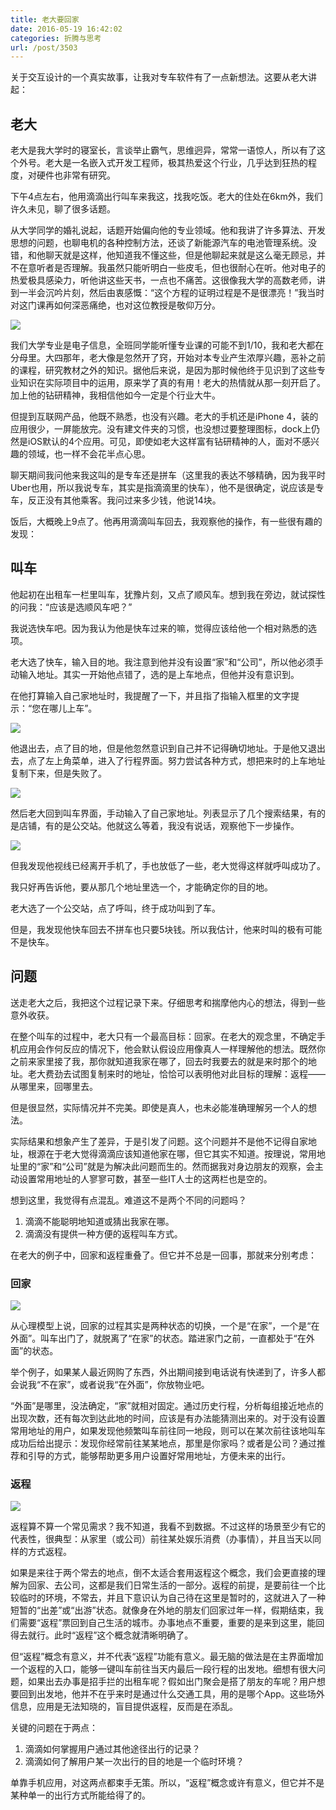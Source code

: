 ```yaml
---
title: 老大要回家
date: 2016-05-19 16:42:02
categories: 折腾与思考
url: /post/3503
---
```


关于交互设计的一个真实故事，让我对专车软件有了一点新想法。这要从老大讲起：

## 老大

老大是我大学时的寝室长，言谈举止霸气，思维迥异，常常一语惊人，所以有了这个外号。老大是一名嵌入式开发工程师，极其热爱这个行业，几乎达到狂热的程度，对硬件也非常有研究。

下午4点左右，他用滴滴出行叫车来我这，找我吃饭。老大的住处在6km外，我们许久未见，聊了很多话题。

从大学同学的婚礼说起，话题开始偏向他的专业领域。他和我讲了许多算法、开发思想的问题，也聊电机的各种控制方法，还谈了新能源汽车的电池管理系统。没错，和他聊天就是这样，他知道我不懂这些，但是他聊起来就是这么毫无顾忌，并不在意听者是否理解。我虽然只能听明白一些皮毛，但也很耐心在听。他对电子的热爱极具感染力，听他讲这些天书，一点也不痛苦。这很像我大学的高数老师，讲到一半会沉吟片刻，然后由衷感慨：“这个方程的证明过程是不是很漂亮！”我当时对这门课再如何深恶痛绝，也对这位教授是敬仰万分。

![](http://qiniu.colacdn.com/img/posts/2016-05/05-19/wKhTg1Z463wEAAAAAAAAAAAAAAA057.jpg)

我们大学专业是电子信息，全班同学能听懂专业课的可能不到1/10，我和老大都在分母里。大四那年，老大像是忽然开了窍，开始对本专业产生浓厚兴趣，恶补之前的课程，研究教材之外的知识。据他后来说，是因为那时候他终于见识到了这些专业知识在实际项目中的运用，原来学了真的有用！老大的热情就从那一刻开启了。加上他的钻研精神，我相信他如今一定是个行业大牛。

但提到互联网产品，他既不熟悉，也没有兴趣。老大的手机还是iPhone 4，装的应用很少，一屏能放完。没有建文件夹的习惯，也没想过要整理图标，dock上仍然是iOS默认的4个应用。可见，即使如老大这样富有钻研精神的人，面对不感兴趣的领域，也一样不会花半点心思。

聊天期间我问他来我这叫的是专车还是拼车（这里我的表达不够精确，因为我平时Uber也用，所以我说专车，其实是指滴滴里的快车），他不是很确定，说应该是专车，反正没有其他乘客。我问过来多少钱，他说14块。

饭后，大概晚上9点了。他再用滴滴叫车回去，我观察他的操作，有一些很有趣的发现：

## 叫车

他起初在出租车一栏里叫车，犹豫片刻，又点了顺风车。想到我在旁边，就试探性的问我：“应该是选顺风车吧？”

我说选快车吧。因为我认为他是快车过来的嘛，觉得应该给他一个相对熟悉的选项。

老大选了快车，输入目的地。我注意到他并没有设置“家”和“公司”，所以他必须手动输入地址。其实一开始他点错了，选的是上车地点，但他并没有意识到。

在他打算输入自己家地址时，我提醒了一下，并且指了指输入框里的文字提示：“您在哪儿上车”。

![](http://qiniu.colacdn.com/img/posts/2016-05/05-19/1.png)

他退出去，点了目的地，但是他忽然意识到自己并不记得确切地址。于是他又退出去，点了左上角菜单，进入了行程界面。努力尝试各种方式，想把来时的上车地址复制下来，但是失败了。

![](http://qiniu.colacdn.com/img/posts/2016-05/05-19/2.png)

然后老大回到叫车界面，手动输入了自己家地址。列表显示了几个搜索结果，有的是店铺，有的是公交站。他就这么等着，我没有说话，观察他下一步操作。

![](http://qiniu.colacdn.com/img/posts/2016-05/05-19/3.png)

但我发现他视线已经离开手机了，手也放低了一些，老大觉得这样就呼叫成功了。

我只好再告诉他，要从那几个地址里选一个，才能确定你的目的地。

老大选了一个公交站，点了呼叫，终于成功叫到了车。

但是，我发现他快车回去不拼车也只要5块钱。所以我估计，他来时叫的极有可能不是快车。

## 问题

送走老大之后，我把这个过程记录下来。仔细思考和揣摩他内心的想法，得到一些意外收获。

在整个叫车的过程中，老大只有一个最高目标：回家。在老大的观念里，不确定手机应用会作何反应的情况下，他会默认假设应用像真人一样理解他的想法。既然你之前来家里接了我，那你就知道我家在哪了，回去时我要去的就是来时那个的地址。老大费劲去试图复制来时的地址，恰恰可以表明他对此目标的理解：返程——从哪里来，回哪里去。

但是很显然，实际情况并不完美。即使是真人，也未必能准确理解另一个人的想法。

实际结果和想象产生了差异，于是引发了问题。这个问题并不是他不记得自家地址，根源在于老大觉得滴滴应该知道他家在哪，但它其实不知道。按理说，常用地址里的“家”和“公司”就是为解决此问题而生的。然而据我对身边朋友的观察，会主动设置常用地址的人寥寥可数，甚至一些IT人士的这两栏也是空的。

想到这里，我觉得有点混乱。难道这不是两个不同的问题吗？

1. 滴滴不能聪明地知道或猜出我家在哪。
2. 滴滴没有提供一种方便的返程叫车方式。

在老大的例子中，回家和返程重叠了。但它并不总是一回事，那就来分别考虑：

### 回家

![](http://qiniu.colacdn.com/img/posts/2016-05/05-19/Cg-4rFSvUm-IWh5qAAKsbb2-_AEAAA28gAjeGwAAqyF506.jpg)

从心理模型上说，回家的过程其实是两种状态的切换，一个是“在家”，一个是“在外面”。叫车出门了，就脱离了“在家”的状态。踏进家门之前，一直都处于“在外面”的状态。

举个例子，如果某人最近网购了东西，外出期间接到电话说有快递到了，许多人都会说我“不在家”，或者说我“在外面”，你放物业吧。

“外面”是哪里，没法确定，“家”就相对固定。通过历史行程，分析每组接近地点的出现次数，还有每次到达此地的时间，应该是有办法能猜测出来的。对于没有设置常用地址的用户，如果发现他频繁叫车前往同一地段，则可以在某次前往该地叫车成功后给出提示：发现你经常前往某某地点，那里是你家吗？或者是公司？通过推荐和引导的方式，能够帮助更多用户设置好常用地址，方便未来的出行。

### 返程

![](http://qiniu.colacdn.com/img/posts/2016-05/05-19/donne-che-chiamano-un-taxi1.jpg)

返程算不算一个常见需求？我不知道，我看不到数据。不过这样的场景至少有它的代表性，很典型：从家里（或公司）前往某处娱乐消费（办事情），并且当天以同样的方式返程。

如果是来往于两个常去的地点，倒不太适合套用返程这个概念，我们会更直接的理解为回家、去公司，这都是我们日常生活的一部分。返程的前提，是要前往一个比较临时的环境，不常去，并且下意识认为自己待在这里是暂时的，这就进入了一种短暂的“出差”或“出游”状态。就像身在外地的朋友们回家过年一样，假期结束，我们需要“返程”票回到自己生活的城市。办事地点不重要，重要的是来到这里，能回得去就行。此时“返程”这个概念就清晰明确了。

但“返程”概念有意义，并不代表“返程”功能有意义。最无脑的做法是在主界面增加一个返程的入口，能够一键叫车前往当天内最后一段行程的出发地。细想有很大问题，如果出去办事是招手拦的出租车呢？假如出门聚会是搭了朋友的车呢？用户想要回到出发地，他并不在乎来时是通过什么交通工具，用的是哪个App。这些场外信息，应用是无法知晓的，盲目提供返程，反而是在添乱。

关键的问题在于两点：

1. 滴滴如何掌握用户通过其他途径出行的记录？
2. 滴滴如何了解用户某一次出行的目的地是一个临时环境？

单靠手机应用，对这两点都束手无策。所以，“返程”概念或许有意义，但它并不是某种单一的出行方式所能给得了的。